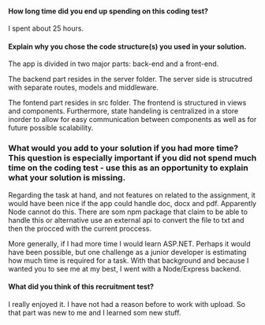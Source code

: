 #### How long time did you end up spending on this coding test?

I spent about 25 hours.

#### Explain why you chose the code structure(s) you used in your solution.

The app is divided in two major parts: back-end and a front-end.

The backend part resides in the server folder. The server side is strucutred with separate routes, models and middleware.

The fontend part resides in src folder. The frontend is structured in views and components. Furthermore, state handeling is centralized in a store inorder to allow for easy communication between components as well as for future possible scalability.

### What would you add to your solution if you had more time? This question is especially important if you did not spend much time on the coding test - use this as an opportunity to explain what your solution is missing.

Regarding the task at hand, and not features on related to the assignment, it would have been nice if the app could handle doc, docx and pdf. Apparently Node cannot do this. There are som npm package that claim to be able to handle this or alternative use an external api to convert the file to txt and then the procced with the current proccess.

More generally, if I had more time I would learn ASP.NET. Perhaps it would have been possible, but one challenge as a junior developer is estimating how much time is required for a task. With that background and because I wanted you to see me at my best, I went with a Node/Express backend.

#### What did you think of this recruitment test?

I really enjoyed it. I have not had a reason before to work with upload. So that part was new to me and I learned som new stuff.
